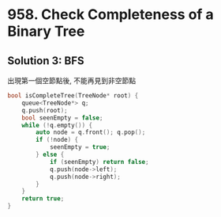 # 958. Check Completeness of a Binary Tree

## Solution 3: BFS

出現第一個空節點後, 不能再見到非空節點

```cpp
bool isCompleteTree(TreeNode* root) {
    queue<TreeNode*> q;
    q.push(root);
    bool seenEmpty = false;
    while (!q.empty()) {
        auto node = q.front(); q.pop();
        if (!node) {
            seenEmpty = true;
        } else {
            if (seenEmpty) return false;
            q.push(node->left);
            q.push(node->right);
        }
    }
    return true;
}
```
